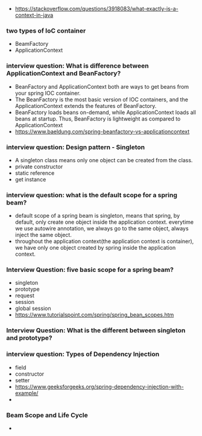 - https://stackoverflow.com/questions/3918083/what-exactly-is-a-context-in-java

### two types of IoC container
- BeamFactory
- ApplicationContext

### interview question: What is difference between ApplicationContext and BeanFactory?
- BeanFactory and ApplicationContext both are ways to get beans from your spring IOC container.
- The BeanFactory is the most basic version of IOC containers, and the ApplicationContext extends the features of BeanFactory.
- BeanFactory loads beans on-demand, while ApplicationContext loads all beans at startup. Thus, BeanFactory is lightweight as compared to ApplicationContext
- https://www.baeldung.com/spring-beanfactory-vs-applicationcontext

### interview question: Design pattern - Singleton
- A singleton class means only one object can be created from the class.
- private constructor
- static reference
- get instance

### interview question: what is the default scope for a spring beam?
- default scope of a spring beam is singleton, means that spring, by default, only create one object inside the application context. everytime we use autowire annotation, we always go to the same object, always inject the same object.
- throughout the application context(the application context is container), we have only one object created by spring inside the application context.

### Interview Question: five basic scope for a spring beam?
- singleton
- prototype
- request
- session
- global session
- https://www.tutorialspoint.com/spring/spring_bean_scopes.htm

### Interview Question: What is the different between singleton and prototype?

### interview question: Types of Dependency Injection
- field
- constructor
- setter
- https://www.geeksforgeeks.org/spring-dependency-injection-with-example/
- 

### Beam Scope and Life Cycle
- 
